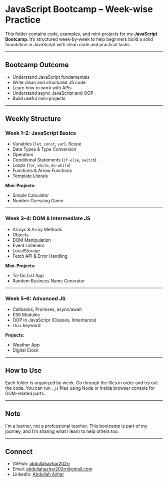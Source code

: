 # JavaScript Bootcamp – Week-wise Practice

This folder contains code, examples, and mini-projects for my **JavaScript Bootcamp**. It’s structured week-by-week to help beginners build a solid foundation in JavaScript with clean code and practical tasks.

---

## Bootcamp Outcome

- Understand JavaScript fundamentals
- Write clean and structured JS code
- Learn how to work with APIs
- Understand async JavaScript and OOP
- Build useful mini-projects

---

## Weekly Structure

### Week 1–2: JavaScript Basics
- Variables (`let`, `const`, `var`), Scope
- Data Types & Type Conversion
- Operators
- Conditional Statements (`if-else`, `switch`)
- Loops (`for`, `while`, `do-while`)
- Functions & Arrow Functions
- Template Literals

**Mini-Projects:**
- Simple Calculator  
- Number Guessing Game

---

### Week 3–4: DOM & Intermediate JS
- Arrays & Array Methods
- Objects
- DOM Manipulation
- Event Listeners
- LocalStorage
- Fetch API & Error Handling

**Mini-Projects:**
- To-Do List App  
- Random Business Name Generator

---

### Week 5–6: Advanced JS
- Callbacks, Promises, async/await
- ES6 Modules
- OOP in JavaScript (Classes, Inheritance)
- `this` keyword

**Projects:**
- Weather App  
- Digital Clock

---

## How to Use

Each folder is organized by week. Go through the files in order and try out the code. You can run `.js` files using Node or inside browser console for DOM-related parts.

---

## Note

I'm a learner, not a professional teacher. This bootcamp is part of my journey, and I’m sharing what I learn to help others too.

---

## Connect

- GitHub: [abdullahazhar202rr](https://github.com/abdullahazhar202rr)
- Email: abdullahazhar202rr@gmail.com
- LinkedIn: [Abdullah Azhar](https://www.linkedin.com/in/abdullah-azhar-83b8ba296/) 